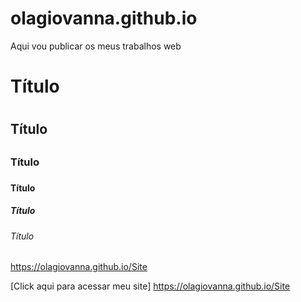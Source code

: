 # olagiovanna.github.io
Aqui vou publicar os meus trabalhos web 
# Título <h1>
## Título <h2>
### Título <h3>
#### Título <h4>
##### Título <h5>
###### Título <h6>

https://olagiovanna.github.io/Site

[Click aqui para acessar meu site] https://olagiovanna.github.io/Site